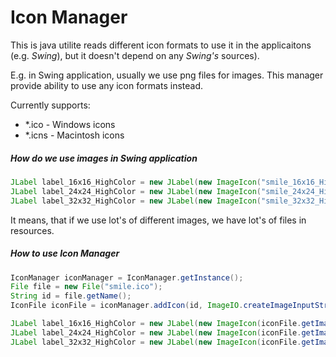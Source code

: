 # Icon Manager

This is java utilite reads different icon formats to use it in the applicaitons (e.g. *Swing*), but it doesn't depend on any *Swing's* sources).

E.g. in Swing application, usually we use png files for images. This manager provide ability to use any icon formats instead.

Currently supports:
* *.ico - Windows icons
* *.icns - Macintosh icons
 
##### How do we use images in *Swing* application
```java
JLabel label_16x16_HighColor = new JLabel(new ImageIcon("smile_16x16_HighColor.png"));
JLabel label_24x24_HighColor = new JLabel(new ImageIcon("smile_24x24_HighColor.png"));
JLabel label_32x32_HighColor = new JLabel(new ImageIcon("smile_32x32_HighColor.png"));
```
It means, that if we use lot's of different images, we have lot's of files in resources.

##### How to use *Icon Manager*
```java
IconManager iconManager = IconManager.getInstance();
File file = new File("smile.ico");
String id = file.getName();
IconFile iconFile = iconManager.addIcon(id, ImageIO.createImageInputStream(file));

JLabel label_16x16_HighColor = new JLabel(new ImageIcon(iconFile.getImage(ImageKey.highColor(16))));
JLabel label_24x24_HighColor = new JLabel(new ImageIcon(iconFile.getImage(ImageKey.highColor(24))));
JLabel label_32x32_HighColor = new JLabel(new ImageIcon(iconFile.getImage(ImageKey.highColor(32))));
```

 
